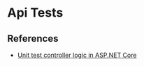 ﻿# Api Tests

## References

- [Unit test controller logic in ASP.NET Core](https://learn.microsoft.com/en-us/aspnet/core/mvc/controllers/testing?view=aspnetcore-6.0)